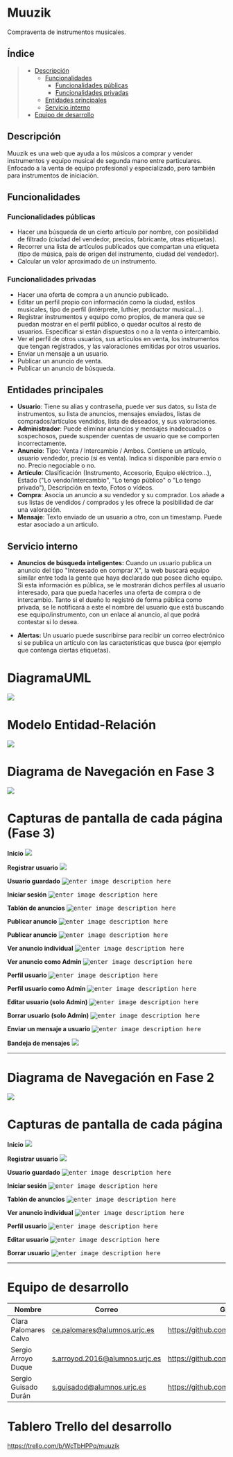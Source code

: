 # Muuzik
Compraventa de instrumentos musicales.

## Índice
> - [Descripción](#descripción)
>     - [Funcionalidades](#funcionalidades)
>        - [Funcionalidades públicas](#funcionalidades-públicas)
>         - [Funcionalidades privadas](#funcionalidades-privadas)
>     - [Entidades principales](#entidades-principales)
>     - [Servicio interno](#servicio-interno)
> - [Equipo de desarrollo](#equipo-de-desarrollo)

## Descripción
Muuzik es una web que ayuda a los músicos a comprar y vender instrumentos y equipo musical de segunda mano entre particulares. Enfocado a la venta de equipo profesional y especializado, pero también para instrumentos de iniciación.

## Funcionalidades
### Funcionalidades públicas
- Hacer una búsqueda de un cierto artículo por nombre, con posibilidad de filtrado (ciudad del vendedor, precios, fabricante, otras etiquetas).
- Recorrer una lista de artículos publicados que compartan una etiqueta (tipo de música, país de origen del instrumento, ciudad del vendedor).
- Calcular un valor aproximado de un instrumento.

### Funcionalidades privadas
- Hacer una oferta de compra a un anuncio publicado.
- Editar un perfil propio con información como la ciudad, estilos musicales, tipo de perfil (intérprete, luthier, productor musical...).
- Registrar instrumentos y equipo como propios, de manera que se puedan mostrar en el perfil público, o quedar ocultos al resto de usuarios. Especificar si están dispuestos o no a la venta o intercambio.
- Ver el perfil de otros usuarios, sus artículos en venta, los instrumentos que tengan registrados, y las valoraciones emitidas por otros usuarios.
- Enviar un mensaje a un usuario.
- Publicar un anuncio de venta.
- Publicar un anuncio de búsqueda.

## Entidades principales
- **Usuario**: Tiene su alias y contraseña, puede ver sus datos, su lista de instrumentos, su lista de anuncios, mensajes enviados, listas de comprados/artículos vendidos, lista de deseados, y sus valoraciones.
- **Administrador**: Puede eliminar anuncios y mensajes inadecuados o sospechosos, puede suspender cuentas de usuario que se comporten incorrectamente. 
- **Anuncio**: Tipo: Venta / Intercambio / Ambos. Contiene un artículo, usuario vendedor, precio (si es venta). Indica si disponible para envío o no. Precio negociable o no.
- **Artículo**: Clasificación (Instrumento, Accesorio, Equipo eléctrico...), Estado ("Lo vendo/intercambio", "Lo tengo público" o "Lo tengo privado"), Descripción en texto, Fotos o vídeos.
- **Compra**: Asocia un anuncio a su vendedor y su comprador. Los añade a sus listas de vendidos / comprados y les ofrece la posibilidad de dar una valoración.
- **Mensaje**: Texto enviado de un usuario a otro, con un timestamp. Puede estar asociado a un articulo.

## Servicio interno
- **Anuncios de búsqueda inteligentes:**
Cuando un usuario publica un anuncio del tipo "Interesado en comprar X", la web buscará equipo similar entre toda la gente que haya declarado que posee dicho equipo. Si esta información es pública, se le mostrarán dichos perfiles al usuario interesado, para que pueda hacerles una oferta de compra o de intercambio. Tanto si el dueño lo registró de forma pública como privada, se le notificará a este el nombre del usuario que está buscando ese equipo/instrumento, con un enlace al anuncio, al que podrá contestar si lo desea.

- **Alertas:** Un usuario puede suscribirse para recibir un correo electrónico si se publica un artículo con las características que busca (por ejemplo que contenga ciertas etiquetas).
  
# DiagramaUML
![](ImagenesReadme/uml.gif)

# Modelo Entidad-Relación
![](ImagenesReadme/ModeloEntidadRelacion.PNG)  
  
# Diagrama de Navegación en Fase 3
![](ImagenesReadme/DiagramaNavegacionMuuzik.PNG)


# Capturas de pantalla de cada página (Fase 3)

**Inicio**
![](ImagenesReadme/PantallasFase3/index.png)

**Registrar usuario**
<kbd>![](ImagenesReadme/PantallasFase3/Registro.png)</kbd>

**Usuario guardado**
<kbd>![enter image description here](ImagenesReadme/PantallasFase3/Usuario_guardado.png)</kbd>

**Iniciar sesión**
<kbd>![enter image description here](ImagenesReadme/PantallasFase3/Inicio_sesion.png)</kbd>

**Tablón de anuncios**
<kbd>![enter image description here](ImagenesReadme/PantallasFase3/Tablon.png)</kbd>
  
**Publicar anuncio**
<kbd>![enter image description here](ImagenesReadme/PantallasFase3/Publicar_anuncio.png)</kbd>  
  
**Publicar anuncio**
<kbd>![enter image description here](ImagenesReadme/PantallasFase3/Anuncio_guardado.png)</kbd>

**Ver anuncio individual**
<kbd>![enter image description here](ImagenesReadme/PantallasFase3/Ver_anuncio.png)</kbd>  
  
**Ver anuncio como Admin**
<kbd>![enter image description here](ImagenesReadme/PantallasFase3/Ver_anuncio_admin.png)</kbd>

**Perfil usuario**
<kbd>![enter image description here](ImagenesReadme/PantallasFase3/Perfil_usuario.png)</kbd>

**Perfil usuario como Admin**
<kbd>![enter image description here](ImagenesReadme/PantallasFase3/Perfil_usuario_admin.png)</kbd>

**Editar usuario (solo Admin)**
<kbd>![enter image description here](ImagenesReadme/PantallasFase3/Editar_usuario_admin.png)</kbd>

**Borrar usuario (solo Admin)**
<kbd>![enter image description here](ImagenesReadme/PantallasFase3/Borrar_usuario.png)</kbd>  
  
**Enviar un mensaje a usuario**
<kbd>![enter image description here](ImagenesReadme/PantallasFase3/Enviar_mensaje.png)</kbd>  
  
**Bandeja de mensajes**
![](ImagenesReadme/PantallasFase3/Bandeja_mensajes.PNG)

_____________________________________________________________


# Diagrama de Navegación en Fase 2
![](ImagenesReadme/DiagramaNavegacionMuuzik.png)

# Capturas de pantalla de cada página

**Inicio**
![](ImagenesReadme/PantallasFase2/Index.png)

**Registrar usuario**
<kbd>![](ImagenesReadme/PantallasFase2/Registro.png)</kbd>

**Usuario guardado**
<kbd>![enter image description here](ImagenesReadme/PantallasFase2/Usuario_guardado.png)</kbd>

**Iniciar sesión**
<kbd>![enter image description here](ImagenesReadme/PantallasFase2/Iniciar_sesion.png)</kbd>

**Tablón de anuncios**
<kbd>![enter image description here](ImagenesReadme/PantallasFase2/Tablon.png)</kbd>

**Ver anuncio individual**
<kbd>![enter image description here](ImagenesReadme/PantallasFase2/Ver_anuncio.png)</kbd>

**Perfil usuario**
<kbd>![enter image description here](ImagenesReadme/PantallasFase2/Perfil_usuario.png)</kbd>

**Editar usuario**
<kbd>![enter image description here](ImagenesReadme/PantallasFase2/Editar_usuario.png)</kbd>

**Borrar usuario**
<kbd>![enter image description here](ImagenesReadme/PantallasFase2/Usuario_borrado.png)</kbd>

___________________________________________________________________________________


# Equipo de desarrollo
| **Nombre**  | **Correo**  | **Github**  | 
|---|---|---|
| Clara Palomares Calvo  | ce.palomares@alumnos.urjc.es   | https://github.com/Yinith   |  
|  Sergio Arroyo Duque |  s.arroyod.2016@alumnos.urjc.es | https://github.com/SergioArroyoDuque  |
|  Sergio Guisado Durán | s.guisadod@alumnos.urjc.es  |  https://github.com/s-guisadod-green |

# Tablero Trello del desarrollo
https://trello.com/b/WcTbHPPq/muuzik
